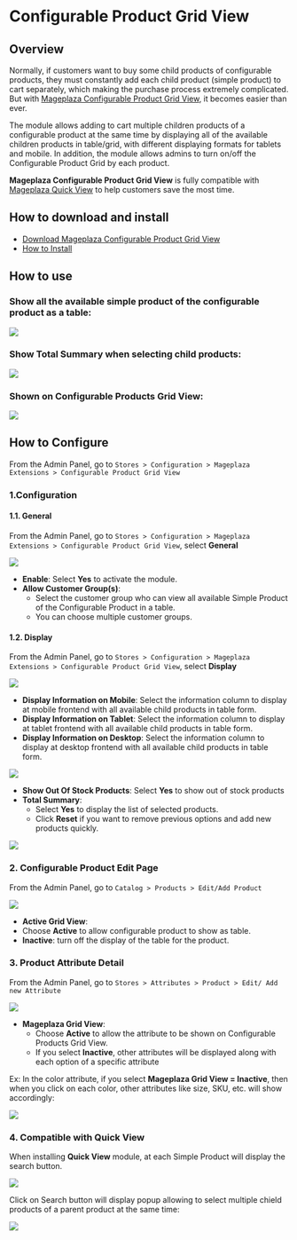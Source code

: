 # Configurable Product Grid View

## Overview

Normally, if customers want to buy some child products of configurable products, they must constantly add each child product (simple product) to cart separately, which making the purchase process extremely complicated. But with [Mageplaza Configurable Product Grid View](https://www.mageplaza.com/magento-2-configurable-product-grid-view/), it becomes easier than ever. 

The module allows adding to cart multiple children products of a configurable product at the same time by displaying all of the available children products in table/grid, with different displaying formats for tablets and mobile. In addition, the module allows admins to turn on/off the Configurable Product Grid by each product.

**Mageplaza Configurable Product Grid View** is fully compatible with [Mageplaza Quick View](https://www.mageplaza.com/magento-2-quick-view/) to help customers save the most time.

## How to download and install

- [Download Mageplaza Configurable Product Grid View](https://www.mageplaza.com/magento-2-configurable-product-grid-view/)
- [How to Install](https://www.mageplaza.com/install-magento-2-extension/)


## How to use

### Show all the available simple product of the configurable product as a table:

![](https://i.imgur.com/lpHEFPU.png)

### Show Total Summary when selecting child products:

![](https://i.imgur.com/PLxOs5W.png)

### Shown on Configurable Products Grid View:

![](https://i.imgur.com/pZioOHp.png)

## How to Configure

From the Admin Panel, go to `Stores > Configuration > Mageplaza Extensions > Configurable Product Grid View`

### 1.Configuration

#### 1.1. General

From the Admin Panel, go to `Stores > Configuration > Mageplaza Extensions > Configurable Product Grid View`, select **General**

![](https://i.imgur.com/BYkS0sc.png)

- **Enable**: Select **Yes** to activate the module.
- **Allow Customer Group(s)**:
  - Select the customer group who can view all available Simple Product of the Configurable Product in a table.
  - You can choose multiple customer groups.

#### 1.2. Display

From the Admin Panel, go to `Stores > Configuration > Mageplaza Extensions > Configurable Product Grid View`, select **Display**

![](https://i.imgur.com/JReLQBf.png)

- **Display Information on Mobile**: Select the information column to display at mobile frontend with all available child products in table form.
- **Display Information on Tablet**: Select the information column to display at tablet frontend with all available child products in table form.
- **Display Information on Desktop**: Select the information column to display at desktop frontend with all available child products in table form.

![](https://i.imgur.com/VmcXhqB.png)

- **Show Out Of Stock Products**: Select **Yes** to show out of stock products
- **Total Summary**:
  - Select **Yes** to display the list of selected products.
  - Click **Reset** if you want to remove previous options and add new products quickly.

![](https://i.imgur.com/VmcXhqB.png)

### 2. Configurable Product Edit Page

From the Admin Panel, go to `Catalog > Products > Edit/Add Product`

![](https://i.imgur.com/yEtSyvB.png)

- **Active Grid View**:
- Choose **Active** to allow configurable product to show as table.
- **Inactive**: turn off the display of the table for the product.

### 3. Product Attribute Detail

From the Admin Panel, go to `Stores > Attributes > Product > Edit/ Add new Attribute`

![](https://i.imgur.com/3yUz6W8.png)

- **Mageplaza Grid View**:
  - Choose **Active** to allow the attribute to be shown on Configurable Products Grid View.
  - If you select **Inactive**, other attributes will be displayed along with each option of a specific attribute

Ex: In the color attribute, if you select **Mageplaza Grid View = Inactive**, then when you click on each color, other attributes like size, SKU, etc. will show accordingly:

![](https://i.imgur.com/usYGgOz.png)

### 4. Compatible with Quick View

When installing **Quick View** module, at each Simple Product will display the search button.

![](https://i.imgur.com/2uBj8bw.png)

Click on Search button will display popup allowing to select multiple chield products of a parent product at the same time:

![](https://i.imgur.com/9Va8F9N.png)
